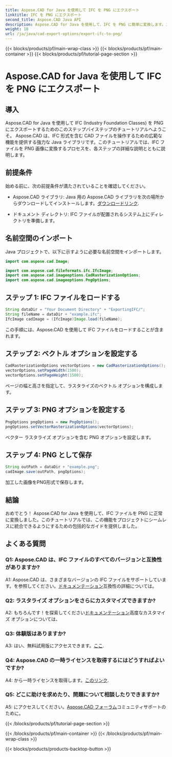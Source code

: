 ```yaml
---
title: Aspose.CAD for Java を使用して IFC を PNG にエクスポート
linktitle: IFC を PNG にエクスポート
second_title: Aspose.CAD Java API
description: Aspose.CAD for Java を使用して、IFC を PNG に簡単に変換します。ステップバイステップのチュートリアルに従ってください。
weight: 18
url: /ja/java/cad-export-options/export-ifc-to-png/
---
```


{{< blocks/products/pf/main-wrap-class >}}
{{< blocks/products/pf/main-container >}}
{{< blocks/products/pf/tutorial-page-section >}}

# Aspose.CAD for Java を使用して IFC を PNG にエクスポート

## 導入

Aspose.CAD for Java を使用して IFC (Industry Foundation Classes) を PNG にエクスポートするためのこのステップバイステップのチュートリアルへようこそ。 Aspose.CAD は、IFC 形式を含む CAD ファイルを操作するための広範な機能を提供する強力な Java ライブラリです。このチュートリアルでは、IFC ファイルを PNG 画像に変換するプロセスを、各ステップの詳細な説明とともに説明します。

## 前提条件

始める前に、次の前提条件が満たされていることを確認してください。

-  Aspose.CAD ライブラリ: Java 用の Aspose.CAD ライブラリを次の場所からダウンロードしてインストールします。[ダウンロードリンク](https://releases.aspose.com/cad/java/).

- ドキュメント ディレクトリ: IFC ファイルが配置されるシステム上にディレクトリを準備します。

## 名前空間のインポート

Java プロジェクトで、以下に示すように必要な名前空間をインポートします。

```java
import com.aspose.cad.Image;

import com.aspose.cad.fileformats.ifc.IfcImage;
import com.aspose.cad.imageoptions.CadRasterizationOptions;
import com.aspose.cad.imageoptions.PngOptions;
```

## ステップ 1: IFC ファイルをロードする

```java
String dataDir = "Your Document Directory" + "ExportingIFC/";
String fileName = dataDir + "example.ifc";
IfcImage cadImage = (IfcImage)Image.load(fileName);
```

この手順には、Aspose.CAD を使用して IFC ファイルをロードすることが含まれます。

## ステップ 2: ベクトル オプションを設定する

```java
CadRasterizationOptions vectorOptions = new CadRasterizationOptions();
vectorOptions.setPageWidth(1500);
vectorOptions.setPageHeight(1500);
```

ページの幅と高さを指定して、ラスタライズのベクトル オプションを構成します。

## ステップ 3: PNG オプションを設定する

```java
PngOptions pngOptions = new PngOptions();
pngOptions.setVectorRasterizationOptions(vectorOptions);
```

ベクター ラスタライズ オプションを含む PNG オプションを設定します。

## ステップ 4: PNG として保存

```java
String outPath = dataDir + "example.png";
cadImage.save(outPath, pngOptions);
```

加工した画像をPNG形式で保存します。

## 結論

おめでとう！ Aspose.CAD for Java を使用して、IFC ファイルを PNG に正常に変換しました。このチュートリアルでは、この機能をプロジェクトにシームレスに統合できるようにするための包括的なガイドを提供しました。

## よくある質問

### Q1: Aspose.CAD は、IFC ファイルのすべてのバージョンと互換性がありますか?

 A1: Aspose.CAD は、さまざまなバージョンの IFC ファイルをサポートしています。を参照してください。[ドキュメンテーション](https://reference.aspose.com/cad/java/)互換性の詳細については。

### Q2: ラスタライズ オプションをさらにカスタマイズできますか?

 A2: もちろんです！を探索してください[ドキュメンテーション](https://reference.aspose.com/cad/java/)高度なカスタマイズ オプションについては、

### Q3: 体験版はありますか?

A3: はい、無料試用版にアクセスできます。[ここ](https://releases.aspose.com/).

### Q4: Aspose.CAD の一時ライセンスを取得するにはどうすればよいですか?

 A4: から一時ライセンスを取得します。[このリンク](https://purchase.aspose.com/temporary-license/).

### Q5: どこに助けを求めたり、問題について相談したりできますか?

A5: にアクセスしてください。[Aspose.CAD フォーラム](https://forum.aspose.com/c/cad/19)コミュニティサポートのために。

{{< /blocks/products/pf/tutorial-page-section >}}

{{< /blocks/products/pf/main-container >}}
{{< /blocks/products/pf/main-wrap-class >}}

{{< blocks/products/products-backtop-button >}}
